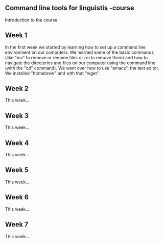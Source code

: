 ## Command line tools for linguistis -course

Introduction to the course

## Week 1

In the first week we started by learning how to set up a command line environment on our computers. We learned some of the basic commands (like "mv" to remove or rename files or rm to remove them) and how to navigate the directories and files on our computer using the command line (with the "cd" command). We went over how to use "emacs", the text editor. We installed "homebrew" and with that "wget".

## Week	2

This week...

## Week	3

This week...

## Week	4

This week...

## Week	5

This week...

## Week	6

This week...

## Week	7

This week...